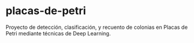 # placas-de-petri
Proyecto de detección, clasificación, y recuento de colonias en Placas de Petri mediante técnicas de Deep Learning.


